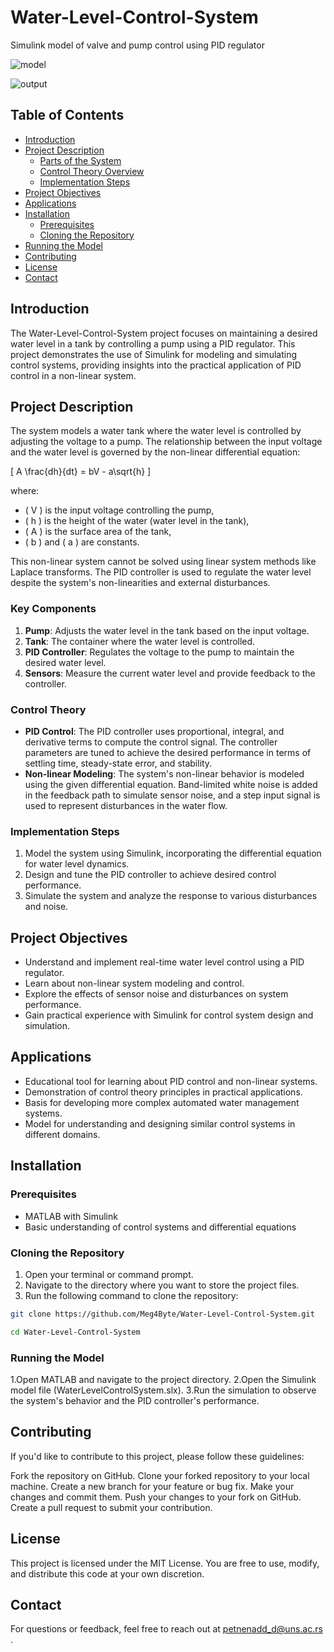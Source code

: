 # Water-Level-Control-System

Simulink model of valve and pump control using PID regulator 

![model](https://github.com/Meg4Byte/Water-Level-Control-System/assets/121357383/d70053a0-5158-4ed0-84c8-cd2abd6a257d)

![output](https://github.com/Meg4Byte/Water-Level-Control-System/assets/121357383/af8c1d79-f7f4-4e35-af71-204b1473d1b1)

## Table of Contents
- [Introduction](#introduction)
- [Project Description](#project-description)
  - [Parts of the System](#parts-of-the-system)
  - [Control Theory Overview](#control-theory-overview)
  - [Implementation Steps](#implementation-steps)
- [Project Objectives](#project-objectives)
- [Applications](#applications)
- [Installation](#installation)
  - [Prerequisites](#prerequisites)
  - [Cloning the Repository](#cloning-the-repository)
- [Running the Model](#running-the-model)
- [Contributing](#contributing)
- [License](#license)
- [Contact](#contact)

## Introduction

The Water-Level-Control-System project focuses on maintaining a desired water level in a tank by controlling a pump using a PID regulator. This project demonstrates the use of Simulink for modeling and simulating control systems, providing insights into the practical application of PID control in a non-linear system.

## Project Description

The system models a water tank where the water level is controlled by adjusting the voltage to a pump. The relationship between the input voltage and the water level is governed by the non-linear differential equation:

\[ A \frac{dh}{dt} = bV - a\sqrt{h} \]

where:
- \( V \) is the input voltage controlling the pump,
- \( h \) is the height of the water (water level in the tank),
- \( A \) is the surface area of the tank,
- \( b \) and \( a \) are constants.

This non-linear system cannot be solved using linear system methods like Laplace transforms. The PID controller is used to regulate the water level despite the system's non-linearities and external disturbances.

### Key Components

1. **Pump**: Adjusts the water level in the tank based on the input voltage.
2. **Tank**: The container where the water level is controlled.
3. **PID Controller**: Regulates the voltage to the pump to maintain the desired water level.
4. **Sensors**: Measure the current water level and provide feedback to the controller.

### Control Theory

- **PID Control**: The PID controller uses proportional, integral, and derivative terms to compute the control signal. The controller parameters are tuned to achieve the desired performance in terms of settling time, steady-state error, and stability.
- **Non-linear Modeling**: The system's non-linear behavior is modeled using the given differential equation. Band-limited white noise is added in the feedback path to simulate sensor noise, and a step input signal is used to represent disturbances in the water flow.

### Implementation Steps

1. Model the system using Simulink, incorporating the differential equation for water level dynamics.
2. Design and tune the PID controller to achieve desired control performance.
3. Simulate the system and analyze the response to various disturbances and noise.

## Project Objectives

- Understand and implement real-time water level control using a PID regulator.
- Learn about non-linear system modeling and control.
- Explore the effects of sensor noise and disturbances on system performance.
- Gain practical experience with Simulink for control system design and simulation.

## Applications

- Educational tool for learning about PID control and non-linear systems.
- Demonstration of control theory principles in practical applications.
- Basis for developing more complex automated water management systems.
- Model for understanding and designing similar control systems in different domains.

## Installation

### Prerequisites

- MATLAB with Simulink
- Basic understanding of control systems and differential equations

### Cloning the Repository

1. Open your terminal or command prompt.
2. Navigate to the directory where you want to store the project files.
3. Run the following command to clone the repository:

  ```bash
  git clone https://github.com/Meg4Byte/Water-Level-Control-System.git
  ```
  ```bash
  cd Water-Level-Control-System
  ```

### Running the Model

  1.Open MATLAB and navigate to the project directory.
  2.Open the Simulink model file (WaterLevelControlSystem.slx).
  3.Run the simulation to observe the system's behavior and the PID controller's performance.

    
## Contributing

 If you'd like to contribute to this project, please follow these guidelines:
 
 Fork the repository on GitHub.
 Clone your forked repository to your local machine.
 Create a new branch for your feature or bug fix.
 Make your changes and commit them.
 Push your changes to your fork on GitHub.
 Create a pull request to submit your contribution.
   
## License 

This project is licensed under the MIT License. You are free to use, modify, and distribute this code at your own discretion.

## Contact

For questions or feedback, feel free to reach out at petnenadd_d@uns.ac.rs .

